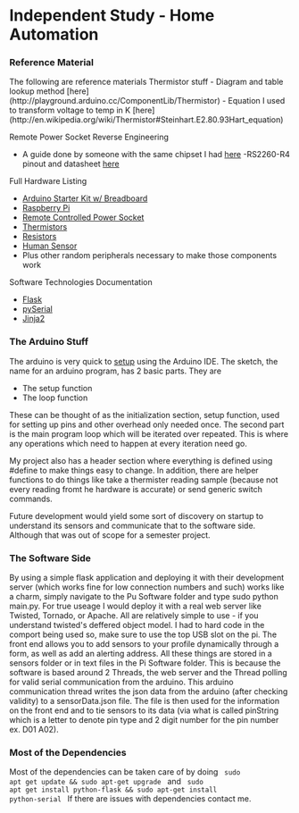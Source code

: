 <h1>
Independent Study - Home Automation
</h1>

<h3>
Reference Material
</h3>
The following are reference materials
Thermistor stuff
- Diagram and table lookup method [here](http://playground.arduino.cc/ComponentLib/Thermistor)
- Equation I used to transform voltage to temp in K [here](http://en.wikipedia.org/wiki/Thermistor#Steinhart.E2.80.93Hart_equation)

Remote Power Socket Reverse Engineering
- A guide done by someone with the same chipset I had [here](http://oddwires.co.uk/alarm/hardware/)
-RS2260-R4 pinout and datasheet [here](http://www.dz863.com/datasheet-8368852863-HS2260-R4_Cmos/)

Full Hardware Listing
- [Arduino Starter Kit w/ Breadboard](http://www.amazon.com/gp/product/B0051QHPJM/ref=oh_aui_detailpage_o06_s00?ie=UTF8&psc=1)
- [Raspberry Pi](http://www.amazon.com/RASPBERRY-MODEL-756-8308-Raspberry-Pi/dp/B009SQQF9C/ref=sr_1_1?ie=UTF8&qid=1407779351&sr=8-1&keywords=raspberry+pi+model+b)
- [Remote Controlled Power Socket](http://www.amazon.com/gp/product/B0087DAW46/ref=oh_aui_detailpage_o06_s00?ie=UTF8&psc=1)
- [Thermistors](http://www.amazon.com/gp/product/B0087YI1KW/ref=oh_aui_detailpage_o01_s01?ie=UTF8&psc=1)
- [Resistors](http://www.amazon.com/gp/product/B00B5RJF1M/ref=oh_aui_detailpage_o03_s00?ie=UTF8&psc=1)
- [Human Sensor](http://www.amazon.com/gp/product/B007XQRKD4/ref=oh_aui_detailpage_o02_s00?ie=UTF8&psc=1)
- Plus other random peripherals necessary to make those components work


Software Technologies Documentation
- [Flask](http://flask.pocoo.org/docs/flask-docs.pdf)
- [pySerial](http://pyserial.sourceforge.net/pyserial_api.html)
- [Jinja2](http://jinja.pocoo.org/docs/api/)
<h3>
The Arduino Stuff
</h3>

The arduino is very quick to [setup](http://arduino.cc/en/Guide/HomePage) using the Arduino IDE.
The sketch, the name for an arduino program, has 2 basic parts.
They are
- The setup function
- The loop function

These can be thought of as the initialization section, setup function, used for setting up pins and other overhead only needed once. The second part is the main program loop which will be iterated over repeated. This is where any operations which need to happen at every iteration need go.

My project also has a header section where everything is defined using #define to make things easy to change. In addition, there are helper functions to do things like take a thermister reading sample (because not every reading fromt he hardware is accurate) or send generic switch commands.

Future development would yield some sort of discovery on startup to understand its sensors and communicate that to the software side. Although that was out of scope for a semester project.

<h3>
The Software Side
</h3>
By using a simple flask application and deploying it with their development server (which works fine for low connection numbers and such) works like a charm, simply navigate to the Pu Software folder and type sudo python main.py. For true useage I would deploy it with a real web server like Twisted, Tornado, or Apache. All are relatively simple to use - if you understand twisted's deffered object model. I had to hard code in the comport being used so, make sure to use the top USB slot on the pi. The front end allows you to add sensors to your profile dynamically through a form, as well as add an alerting address. All these things are stored in a sensors folder or in text files in the Pi Software folder. This is because the software is based around 2 Threads, the web server and the Thread polling for valid serial communication from the arduino. This arduino communication thread writes the json data from the arduino (after checking validity) to a sensorData.json file. The file is then used for the information on the front end and to tie sensors to its data (via what is called pinString which is a letter to denote pin type and 2 digit number for the pin number ex. D01 A02).


<h3>
Most of the Dependencies
</h3>

Most of the dependencies can be taken care of by doing
<code>
sudo apt get update && sudo apt-get upgrade
</code>
and
<code>
sudo apt get install python-flask && sudo apt-get install python-serial
</code>
If there are issues with dependencies contact me.